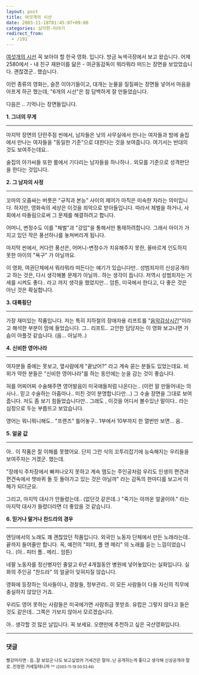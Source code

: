 ```yaml
---
layout: post
title: 여섯개의 시선
date: 2003-11-18T01:45:07+09:00
categories: 심각한-이야기
redirect_from:
  - /191
---
```


<a href="http://www.6sisun.co.kr/">여섯개의 시선</a> 꼭 보아야 할 한국 영화. 입니다. 방금 녹색극장에서 보고 왔습니다. 어제 2580에서 - 내 친구 재완이를 닮은 - 여균동감독이 뭐라뭐라 떠드는 장면을 보았었습니다. 괜찮겠군.. 했습니다.

이런 종류의 영화는, 슬픈 이야기들이고, 대개는 눈물을 질질짜는 장면들 넣어서 마음을 아프게 하곤 했는데, "6개의 시선"은 참 담백하게 잘 만들었습니다.

다음은 .. 기억나는 장면들입니다.

<b>1. 그녀의 무게 </b>

---

마지막 장면의 단란주점 씬에서, 남자들은 낮의 사무실에서 만나는 여자들과 밤에 술집에서 만나는 여자들을 "동일한 기준"으로 대한다는 것을 보여줍니다. 여기서는 반대의 것도 보여주는데요..

술집의 아가씨들 또한 룸에서 기다리는 남자들을 하나하나.. 외모를 기준으로 성격판단을 한다는 것입니다.

<b>2. 그 남자의 사정</b>

---

꼬마의 오줌싸는 버릇은 "규칙과 본능" 사이의 제어가 아직은 미숙한 자라는 의미입니다. 하지만, 영화속의 세상은 이것을 죄악으로 받아들입니다. 따라서 체벌을 하거나, 사회에서 따돌림으로써 그 문제를 해결하려고 합니다.

어머니, 변정수도 이를 "체벌"과 "강압"을 통해서만 통제하려합니다. 그래서 아이가 가지고 있던 작은 풍선하나를 놓쳐버리게 됩니다.

마지막 씬에서, 커다란 풍선은, 어머니-변정수가 치유해주지 못한, 올바르게 인도하지 못한 아이의 "욕구" 가 아닐까요.

이 영화, 여권단체에서 뭐라뭐라 떠든다는 얘기가 있습니다만.. 성범죄자의 신상공개라고 하는 것은, 다시 생각해볼 문제가 아닐까.. 하는 생각이 듭니다. 저역시 성범죄자는 거세를 시켜도 좋다.. 라고 까지 생각을 했었지만... 암튼, 미국에서 한다고, 다 좋은 것은 아닌 것은 확실합니다.

<b>3. 대륙횡단</b>

---

가장 재미있는 작품입니다. 저는 특히 지하철의 장애자용 리프트를 "<u>음악감상시간</u>"이라고 해석한 부분이 맘에 들었습니다. 그.. 리프트.. 고안한 담당자는 이 영화 보고나면 가슴이 아플것 같습니다. (음... 아닐까..)

<b>4. 신비한 영어나라</b>

---

여자분들 중에는 못보고, 옆사람에게 "끝났어?" 라고 계속 묻는 분들도 있었는데요. 비위가 약한 분들은 "신비한 영어나라"를 하는 동안에는 눈을 감는 것이 좋습니다.

혀를 어찌어찌 수술해주면 영어발음이 미국애들처럼 나온다는.. (이런 말 만들어내는 의사나.. 믿고 수술하는 아줌마나.. 미친 것이 분명합니다만...) 그 수술 장면을 그대로 보여줍니다. 저도 좀 보기 힘들었습니다만.. 그래도 , 이것을 어디서 볼수있냔 말이다.. 라는 심정으로 두눈 부릅뜨고 보았습니다.

영어는 뭐니뭐니해도.. "프랜즈" 틀어놓구.. 1부에서 10부까지 한 열번만 보면... 음..

<b>5. 얼굴 값</b>

---

아.. 이 작품은 잘 이해를 못했어요. 단지 그런 식의 꼬투리잡기에 능숙해지는 우리들을 보여주자는 거겠군. 했는데.

"장례식 주차장에서 빠져나오지 못하고 계속 맴도는 주인공처럼 우리도 인생의 편견과 편견속에서 챗바퀴 돌 듯 돌아가고 있는 것은 아닐까" 라는 감독의 한마디를 보고서 이해가 되더군요.

그리고, 마지막 대사가 안들렸는데.. (없던것 같은데..) "죽기는 아까운 얼굴이야." 라는 마지막 대사가 들렸더라면 더 좋았을 것 같습니다.

<b>6. 믿거나 말거나 찬드라의 경우</b>

----

엔딩에서의 노래도 꽤 괜찮았던 작품입니다. 외국인 노동자 단체에서 만든 노래라는데.. 끝까지 들어줄만 합니다. 꼭, 예전의 "피터, 폴 앤 메리" 의 노래를 듣는 느낌이었습니다.. (아.. 피터 폴.. 메리.. 암튼)

네팔 노동자를 정신병자인 줄알고 6년 4개월동안 병원에 넣어놓았다는 실화입니다. 실화의 주인공 "찬드라" 의 얼굴이 잊혀지질 않습니다.

영화에 등장하는 의사들이나, 경찰들, 정부관리.. 이 모든 사람들이 다들 자신의 직무에 충실하지 않았던 거죠.

우리도 영어 못하는 사람들은 미국에가면 사람취급 못받죠. 유럽은 그렇지 않다고 들은 것도 같은데.. 그쪽은 가보지 않아서 모르겠습니다.

아.. 생각할 것 많은 날입니다. 꼭 보세요. 오랜만에 추천하고 싶은 국산영화입니다.

* * *

### 댓글



<!--- cmt:418 --->
<!--- mail: --->
<!--- parent:0 --->

<small>빨강머리앤 : 음..잘 보았군 나도 보고싶었어  거세건은 말야..난 공개하는게 좋다고 생각해 신상공개야 말로..진정한 거세일테니까  ^^ <small>(2003-11-19 00:53:46)</small></small>

